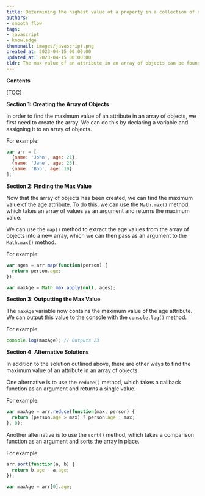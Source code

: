 ```yaml
---
title: Determining the highest value of a property in a collection of objects
authors:
- smooth_flow
tags:
- javascript
- knowledge
thumbnail: images/javascript.png
created_at: 2023-04-15 00:00:00
updated_at: 2023-04-15 00:00:00
tldr: The max value of an attribute in an array of objects can be found using the Math.max() method.
---
```


**Contents**

[TOC]

**Section 1: Creating the Array of Objects**

In order to find the maximum value of an attribute in an array of objects, we first need to create the array. We can do this by declaring a variable and assigning it to an array of objects.

For example: 

```javascript
var arr = [
  {name: 'John', age: 21},
  {name: 'Jane', age: 23},
  {name: 'Bob', age: 19}
];
```

**Section 2: Finding the Max Value**

Now that the array of objects has been created, we can find the maximum value of the age attribute. To do this, we can use the `Math.max()` method, which takes an array of values as an argument and returns the maximum value.

We can use the `map()` method to extract the age values from the array of objects into a new array, which we can then pass as an argument to the `Math.max()` method.

For example: 

```javascript
var ages = arr.map(function(person) {
  return person.age;
});

var maxAge = Math.max.apply(null, ages);
```

**Section 3: Outputting the Max Value**

The `maxAge` variable now contains the maximum value of the age attribute. We can output this value to the console with the `console.log()` method.

For example:

```javascript
console.log(maxAge); // Outputs 23
```

**Section 4: Alternative Solutions**

In addition to the solution outlined above, there are other ways to find the maximum value of an attribute in an array of objects.

One alternative is to use the `reduce()` method, which takes a callback function as an argument and returns a single value.

For example:

```javascript
var maxAge = arr.reduce(function(max, person) {
  return (person.age > max) ? person.age : max;
}, 0);
```

Another alternative is to use the `sort()` method, which takes a comparison function as an argument and sorts the array in place.

For example:

```javascript
arr.sort(function(a, b) {
  return b.age - a.age;
});

var maxAge = arr[0].age;
```
